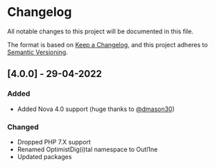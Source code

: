 # Changelog

All notable changes to this project will be documented in this file.

The format is based on [Keep a Changelog](https://keepachangelog.com/en/1.0.0/),
and this project adheres to [Semantic Versioning](https://semver.org/spec/v2.0.0.html).

## [4.0.0] - 29-04-2022

### Added

- Added Nova 4.0 support (huge thanks to [@dmason30](https://github.com/dmason30))

### Changed

- Dropped PHP 7.X support
- Renamed OptimistDig(i)tal namespace to Outl1ne
- Updated packages
